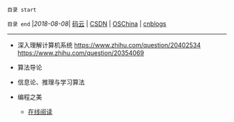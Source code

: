 `目录 start`
 

`目录 end` |_2018-08-08_| [码云](https://gitee.com/gin9) | [CSDN](http://blog.csdn.net/kcp606) | [OSChina](https://my.oschina.net/kcp1104) | [cnblogs](http://www.cnblogs.com/kuangcp)
****************************************
- 深入理解计算机系统 https://www.zhihu.com/question/20402534 https://www.zhihu.com/question/20354069


- 算法导论
- 信息论、推理与学习算法
- 编程之美
    - [在线阅读](http://ishare.iask.sina.com.cn/f/18359238.html)